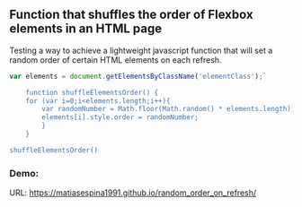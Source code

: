 ## Function that shuffles the order of Flexbox elements in an HTML page



Testing a way to achieve a lightweight javascript function that will set a random order of certain HTML elements on each refresh.

```javascript
var elements = document.getElementsByClassName('elementClass');`

    function shuffleElementsOrder() {
    for (var i=0;i<elements.length;i++){
        var randomNumber = Math.floor(Math.random() * elements.length);
        elements[i].style.order = randomNumber;
        }
    }

shuffleElementsOrder()
```


### Demo:

URL: https://matiasespina1991.github.io/random_order_on_refresh/

<img src="https://s4.gifyu.com/images/outputec5cea5db9670451.gif" alt="" /> 
